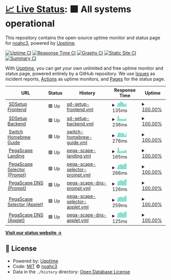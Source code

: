# [📈 Live Status](https://statusbeta.sdsetup.com): <!--live status--> **🟩 All systems operational**

This repository contains the open-source uptime monitor and status page for [noahc3](https://www.sdsetup.com), powered by [Upptime](https://github.com/upptime/upptime).

[![Uptime CI](https://github.com/noahc3/SDSetupStatus/workflows/Uptime%20CI/badge.svg)](https://github.com/noahc3/SDSetupStatus/actions?query=workflow%3A%22Uptime+CI%22)
[![Response Time CI](https://github.com/noahc3/SDSetupStatus/workflows/Response%20Time%20CI/badge.svg)](https://github.com/noahc3/SDSetupStatus/actions?query=workflow%3A%22Response+Time+CI%22)
[![Graphs CI](https://github.com/noahc3/SDSetupStatus/workflows/Graphs%20CI/badge.svg)](https://github.com/noahc3/SDSetupStatus/actions?query=workflow%3A%22Graphs+CI%22)
[![Static Site CI](https://github.com/noahc3/SDSetupStatus/workflows/Static%20Site%20CI/badge.svg)](https://github.com/noahc3/SDSetupStatus/actions?query=workflow%3A%22Static+Site+CI%22)
[![Summary CI](https://github.com/noahc3/SDSetupStatus/workflows/Summary%20CI/badge.svg)](https://github.com/noahc3/SDSetupStatus/actions?query=workflow%3A%22Summary+CI%22)

With [Upptime](https://upptime.js.org), you can get your own unlimited and free uptime monitor and status page, powered entirely by a GitHub repository. We use [Issues](https://github.com/noahc3/SDSetupStatus/issues) as incident reports, [Actions](https://github.com/noahc3/SDSetupStatus/actions) as uptime monitors, and [Pages](https://statusbeta.sdsetup.com) for the status page.

<!--start: status pages-->
<!-- This summary is generated by Upptime (https://github.com/upptime/upptime) -->
<!-- Do not edit this manually, your changes will be overwritten -->
<!-- prettier-ignore -->
| URL | Status | History | Response Time | Uptime |
| --- | ------ | ------- | ------------- | ------ |
| <img alt="" src="https://favicons.githubusercontent.com/www.sdsetup.com" height="13"> [SDSetup Frontend](https://www.sdsetup.com) | 🟩 Up | [sd-setup-frontend.yml](https://github.com/noahc3/SDSetupStatus/commits/HEAD/history/sd-setup-frontend.yml) | <details><summary><img alt="Response time graph" src="./graphs/sd-setup-frontend/response-time-week.png" height="20"> 135ms</summary><br><a href="https://statusbeta.sdsetup.com/history/sd-setup-frontend"><img alt="Response time 127" src="https://img.shields.io/endpoint?url=https%3A%2F%2Fraw.githubusercontent.com%2Fnoahc3%2FSDSetupStatus%2FHEAD%2Fapi%2Fsd-setup-frontend%2Fresponse-time.json"></a><br><a href="https://statusbeta.sdsetup.com/history/sd-setup-frontend"><img alt="24-hour response time 61" src="https://img.shields.io/endpoint?url=https%3A%2F%2Fraw.githubusercontent.com%2Fnoahc3%2FSDSetupStatus%2FHEAD%2Fapi%2Fsd-setup-frontend%2Fresponse-time-day.json"></a><br><a href="https://statusbeta.sdsetup.com/history/sd-setup-frontend"><img alt="7-day response time 135" src="https://img.shields.io/endpoint?url=https%3A%2F%2Fraw.githubusercontent.com%2Fnoahc3%2FSDSetupStatus%2FHEAD%2Fapi%2Fsd-setup-frontend%2Fresponse-time-week.json"></a><br><a href="https://statusbeta.sdsetup.com/history/sd-setup-frontend"><img alt="30-day response time 164" src="https://img.shields.io/endpoint?url=https%3A%2F%2Fraw.githubusercontent.com%2Fnoahc3%2FSDSetupStatus%2FHEAD%2Fapi%2Fsd-setup-frontend%2Fresponse-time-month.json"></a><br><a href="https://statusbeta.sdsetup.com/history/sd-setup-frontend"><img alt="1-year response time 127" src="https://img.shields.io/endpoint?url=https%3A%2F%2Fraw.githubusercontent.com%2Fnoahc3%2FSDSetupStatus%2FHEAD%2Fapi%2Fsd-setup-frontend%2Fresponse-time-year.json"></a></details> | <details><summary><a href="https://statusbeta.sdsetup.com/history/sd-setup-frontend">100.00%</a></summary><a href="https://statusbeta.sdsetup.com/history/sd-setup-frontend"><img alt="All-time uptime 100.00%" src="https://img.shields.io/endpoint?url=https%3A%2F%2Fraw.githubusercontent.com%2Fnoahc3%2FSDSetupStatus%2FHEAD%2Fapi%2Fsd-setup-frontend%2Fuptime.json"></a><br><a href="https://statusbeta.sdsetup.com/history/sd-setup-frontend"><img alt="24-hour uptime 100.00%" src="https://img.shields.io/endpoint?url=https%3A%2F%2Fraw.githubusercontent.com%2Fnoahc3%2FSDSetupStatus%2FHEAD%2Fapi%2Fsd-setup-frontend%2Fuptime-day.json"></a><br><a href="https://statusbeta.sdsetup.com/history/sd-setup-frontend"><img alt="7-day uptime 100.00%" src="https://img.shields.io/endpoint?url=https%3A%2F%2Fraw.githubusercontent.com%2Fnoahc3%2FSDSetupStatus%2FHEAD%2Fapi%2Fsd-setup-frontend%2Fuptime-week.json"></a><br><a href="https://statusbeta.sdsetup.com/history/sd-setup-frontend"><img alt="30-day uptime 100.00%" src="https://img.shields.io/endpoint?url=https%3A%2F%2Fraw.githubusercontent.com%2Fnoahc3%2FSDSetupStatus%2FHEAD%2Fapi%2Fsd-setup-frontend%2Fuptime-month.json"></a><br><a href="https://statusbeta.sdsetup.com/history/sd-setup-frontend"><img alt="1-year uptime 100.00%" src="https://img.shields.io/endpoint?url=https%3A%2F%2Fraw.githubusercontent.com%2Fnoahc3%2FSDSetupStatus%2FHEAD%2Fapi%2Fsd-setup-frontend%2Fuptime-year.json"></a></details>
| <img alt="" src="https://favicons.githubusercontent.com/files.sdsetup.com" height="13"> [SDSetup Backend](https://files.sdsetup.com/api/v1/get/latestpackageset) | 🟩 Up | [sd-setup-backend.yml](https://github.com/noahc3/SDSetupStatus/commits/HEAD/history/sd-setup-backend.yml) | <details><summary><img alt="Response time graph" src="./graphs/sd-setup-backend/response-time-week.png" height="20"> 236ms</summary><br><a href="https://statusbeta.sdsetup.com/history/sd-setup-backend"><img alt="Response time 170" src="https://img.shields.io/endpoint?url=https%3A%2F%2Fraw.githubusercontent.com%2Fnoahc3%2FSDSetupStatus%2FHEAD%2Fapi%2Fsd-setup-backend%2Fresponse-time.json"></a><br><a href="https://statusbeta.sdsetup.com/history/sd-setup-backend"><img alt="24-hour response time 99" src="https://img.shields.io/endpoint?url=https%3A%2F%2Fraw.githubusercontent.com%2Fnoahc3%2FSDSetupStatus%2FHEAD%2Fapi%2Fsd-setup-backend%2Fresponse-time-day.json"></a><br><a href="https://statusbeta.sdsetup.com/history/sd-setup-backend"><img alt="7-day response time 236" src="https://img.shields.io/endpoint?url=https%3A%2F%2Fraw.githubusercontent.com%2Fnoahc3%2FSDSetupStatus%2FHEAD%2Fapi%2Fsd-setup-backend%2Fresponse-time-week.json"></a><br><a href="https://statusbeta.sdsetup.com/history/sd-setup-backend"><img alt="30-day response time 182" src="https://img.shields.io/endpoint?url=https%3A%2F%2Fraw.githubusercontent.com%2Fnoahc3%2FSDSetupStatus%2FHEAD%2Fapi%2Fsd-setup-backend%2Fresponse-time-month.json"></a><br><a href="https://statusbeta.sdsetup.com/history/sd-setup-backend"><img alt="1-year response time 170" src="https://img.shields.io/endpoint?url=https%3A%2F%2Fraw.githubusercontent.com%2Fnoahc3%2FSDSetupStatus%2FHEAD%2Fapi%2Fsd-setup-backend%2Fresponse-time-year.json"></a></details> | <details><summary><a href="https://statusbeta.sdsetup.com/history/sd-setup-backend">100.00%</a></summary><a href="https://statusbeta.sdsetup.com/history/sd-setup-backend"><img alt="All-time uptime 99.95%" src="https://img.shields.io/endpoint?url=https%3A%2F%2Fraw.githubusercontent.com%2Fnoahc3%2FSDSetupStatus%2FHEAD%2Fapi%2Fsd-setup-backend%2Fuptime.json"></a><br><a href="https://statusbeta.sdsetup.com/history/sd-setup-backend"><img alt="24-hour uptime 100.00%" src="https://img.shields.io/endpoint?url=https%3A%2F%2Fraw.githubusercontent.com%2Fnoahc3%2FSDSetupStatus%2FHEAD%2Fapi%2Fsd-setup-backend%2Fuptime-day.json"></a><br><a href="https://statusbeta.sdsetup.com/history/sd-setup-backend"><img alt="7-day uptime 100.00%" src="https://img.shields.io/endpoint?url=https%3A%2F%2Fraw.githubusercontent.com%2Fnoahc3%2FSDSetupStatus%2FHEAD%2Fapi%2Fsd-setup-backend%2Fuptime-week.json"></a><br><a href="https://statusbeta.sdsetup.com/history/sd-setup-backend"><img alt="30-day uptime 99.50%" src="https://img.shields.io/endpoint?url=https%3A%2F%2Fraw.githubusercontent.com%2Fnoahc3%2FSDSetupStatus%2FHEAD%2Fapi%2Fsd-setup-backend%2Fuptime-month.json"></a><br><a href="https://statusbeta.sdsetup.com/history/sd-setup-backend"><img alt="1-year uptime 99.95%" src="https://img.shields.io/endpoint?url=https%3A%2F%2Fraw.githubusercontent.com%2Fnoahc3%2FSDSetupStatus%2FHEAD%2Fapi%2Fsd-setup-backend%2Fuptime-year.json"></a></details>
| <img alt="" src="https://favicons.githubusercontent.com/switch.homebrew.guide" height="13"> [Switch Homebrew Guide](https://switch.homebrew.guide) | 🟩 Up | [switch-homebrew-guide.yml](https://github.com/noahc3/SDSetupStatus/commits/HEAD/history/switch-homebrew-guide.yml) | <details><summary><img alt="Response time graph" src="./graphs/switch-homebrew-guide/response-time-week.png" height="20"> 276ms</summary><br><a href="https://statusbeta.sdsetup.com/history/switch-homebrew-guide"><img alt="Response time 215" src="https://img.shields.io/endpoint?url=https%3A%2F%2Fraw.githubusercontent.com%2Fnoahc3%2FSDSetupStatus%2FHEAD%2Fapi%2Fswitch-homebrew-guide%2Fresponse-time.json"></a><br><a href="https://statusbeta.sdsetup.com/history/switch-homebrew-guide"><img alt="24-hour response time 264" src="https://img.shields.io/endpoint?url=https%3A%2F%2Fraw.githubusercontent.com%2Fnoahc3%2FSDSetupStatus%2FHEAD%2Fapi%2Fswitch-homebrew-guide%2Fresponse-time-day.json"></a><br><a href="https://statusbeta.sdsetup.com/history/switch-homebrew-guide"><img alt="7-day response time 276" src="https://img.shields.io/endpoint?url=https%3A%2F%2Fraw.githubusercontent.com%2Fnoahc3%2FSDSetupStatus%2FHEAD%2Fapi%2Fswitch-homebrew-guide%2Fresponse-time-week.json"></a><br><a href="https://statusbeta.sdsetup.com/history/switch-homebrew-guide"><img alt="30-day response time 264" src="https://img.shields.io/endpoint?url=https%3A%2F%2Fraw.githubusercontent.com%2Fnoahc3%2FSDSetupStatus%2FHEAD%2Fapi%2Fswitch-homebrew-guide%2Fresponse-time-month.json"></a><br><a href="https://statusbeta.sdsetup.com/history/switch-homebrew-guide"><img alt="1-year response time 215" src="https://img.shields.io/endpoint?url=https%3A%2F%2Fraw.githubusercontent.com%2Fnoahc3%2FSDSetupStatus%2FHEAD%2Fapi%2Fswitch-homebrew-guide%2Fresponse-time-year.json"></a></details> | <details><summary><a href="https://statusbeta.sdsetup.com/history/switch-homebrew-guide">100.00%</a></summary><a href="https://statusbeta.sdsetup.com/history/switch-homebrew-guide"><img alt="All-time uptime 99.95%" src="https://img.shields.io/endpoint?url=https%3A%2F%2Fraw.githubusercontent.com%2Fnoahc3%2FSDSetupStatus%2FHEAD%2Fapi%2Fswitch-homebrew-guide%2Fuptime.json"></a><br><a href="https://statusbeta.sdsetup.com/history/switch-homebrew-guide"><img alt="24-hour uptime 100.00%" src="https://img.shields.io/endpoint?url=https%3A%2F%2Fraw.githubusercontent.com%2Fnoahc3%2FSDSetupStatus%2FHEAD%2Fapi%2Fswitch-homebrew-guide%2Fuptime-day.json"></a><br><a href="https://statusbeta.sdsetup.com/history/switch-homebrew-guide"><img alt="7-day uptime 100.00%" src="https://img.shields.io/endpoint?url=https%3A%2F%2Fraw.githubusercontent.com%2Fnoahc3%2FSDSetupStatus%2FHEAD%2Fapi%2Fswitch-homebrew-guide%2Fuptime-week.json"></a><br><a href="https://statusbeta.sdsetup.com/history/switch-homebrew-guide"><img alt="30-day uptime 99.50%" src="https://img.shields.io/endpoint?url=https%3A%2F%2Fraw.githubusercontent.com%2Fnoahc3%2FSDSetupStatus%2FHEAD%2Fapi%2Fswitch-homebrew-guide%2Fuptime-month.json"></a><br><a href="https://statusbeta.sdsetup.com/history/switch-homebrew-guide"><img alt="1-year uptime 99.95%" src="https://img.shields.io/endpoint?url=https%3A%2F%2Fraw.githubusercontent.com%2Fnoahc3%2FSDSetupStatus%2FHEAD%2Fapi%2Fswitch-homebrew-guide%2Fuptime-year.json"></a></details>
| <img alt="" src="https://favicons.githubusercontent.com/pegascape.sdsetup.com" height="13"> [PegaScape Landing](https://pegascape.sdsetup.com) | 🟩 Up | [pega-scape-landing.yml](https://github.com/noahc3/SDSetupStatus/commits/HEAD/history/pega-scape-landing.yml) | <details><summary><img alt="Response time graph" src="./graphs/pega-scape-landing/response-time-week.png" height="20"> 165ms</summary><br><a href="https://statusbeta.sdsetup.com/history/pega-scape-landing"><img alt="Response time 134" src="https://img.shields.io/endpoint?url=https%3A%2F%2Fraw.githubusercontent.com%2Fnoahc3%2FSDSetupStatus%2FHEAD%2Fapi%2Fpega-scape-landing%2Fresponse-time.json"></a><br><a href="https://statusbeta.sdsetup.com/history/pega-scape-landing"><img alt="24-hour response time 99" src="https://img.shields.io/endpoint?url=https%3A%2F%2Fraw.githubusercontent.com%2Fnoahc3%2FSDSetupStatus%2FHEAD%2Fapi%2Fpega-scape-landing%2Fresponse-time-day.json"></a><br><a href="https://statusbeta.sdsetup.com/history/pega-scape-landing"><img alt="7-day response time 165" src="https://img.shields.io/endpoint?url=https%3A%2F%2Fraw.githubusercontent.com%2Fnoahc3%2FSDSetupStatus%2FHEAD%2Fapi%2Fpega-scape-landing%2Fresponse-time-week.json"></a><br><a href="https://statusbeta.sdsetup.com/history/pega-scape-landing"><img alt="30-day response time 142" src="https://img.shields.io/endpoint?url=https%3A%2F%2Fraw.githubusercontent.com%2Fnoahc3%2FSDSetupStatus%2FHEAD%2Fapi%2Fpega-scape-landing%2Fresponse-time-month.json"></a><br><a href="https://statusbeta.sdsetup.com/history/pega-scape-landing"><img alt="1-year response time 134" src="https://img.shields.io/endpoint?url=https%3A%2F%2Fraw.githubusercontent.com%2Fnoahc3%2FSDSetupStatus%2FHEAD%2Fapi%2Fpega-scape-landing%2Fresponse-time-year.json"></a></details> | <details><summary><a href="https://statusbeta.sdsetup.com/history/pega-scape-landing">100.00%</a></summary><a href="https://statusbeta.sdsetup.com/history/pega-scape-landing"><img alt="All-time uptime 99.95%" src="https://img.shields.io/endpoint?url=https%3A%2F%2Fraw.githubusercontent.com%2Fnoahc3%2FSDSetupStatus%2FHEAD%2Fapi%2Fpega-scape-landing%2Fuptime.json"></a><br><a href="https://statusbeta.sdsetup.com/history/pega-scape-landing"><img alt="24-hour uptime 100.00%" src="https://img.shields.io/endpoint?url=https%3A%2F%2Fraw.githubusercontent.com%2Fnoahc3%2FSDSetupStatus%2FHEAD%2Fapi%2Fpega-scape-landing%2Fuptime-day.json"></a><br><a href="https://statusbeta.sdsetup.com/history/pega-scape-landing"><img alt="7-day uptime 100.00%" src="https://img.shields.io/endpoint?url=https%3A%2F%2Fraw.githubusercontent.com%2Fnoahc3%2FSDSetupStatus%2FHEAD%2Fapi%2Fpega-scape-landing%2Fuptime-week.json"></a><br><a href="https://statusbeta.sdsetup.com/history/pega-scape-landing"><img alt="30-day uptime 99.50%" src="https://img.shields.io/endpoint?url=https%3A%2F%2Fraw.githubusercontent.com%2Fnoahc3%2FSDSetupStatus%2FHEAD%2Fapi%2Fpega-scape-landing%2Fuptime-month.json"></a><br><a href="https://statusbeta.sdsetup.com/history/pega-scape-landing"><img alt="1-year uptime 99.95%" src="https://img.shields.io/endpoint?url=https%3A%2F%2Fraw.githubusercontent.com%2Fnoahc3%2FSDSetupStatus%2FHEAD%2Fapi%2Fpega-scape-landing%2Fuptime-year.json"></a></details>
| <img alt="" src="https://favicons.githubusercontent.com/51.15.245.41" height="13"> [PegaScape Selector (Prompt)](http://51.15.245.41) | 🟩 Up | [pega-scape-selector-prompt.yml](https://github.com/noahc3/SDSetupStatus/commits/HEAD/history/pega-scape-selector-prompt.yml) | <details><summary><img alt="Response time graph" src="./graphs/pega-scape-selector-prompt/response-time-week.png" height="20"> 266ms</summary><br><a href="https://statusbeta.sdsetup.com/history/pega-scape-selector-prompt"><img alt="Response time 214" src="https://img.shields.io/endpoint?url=https%3A%2F%2Fraw.githubusercontent.com%2Fnoahc3%2FSDSetupStatus%2FHEAD%2Fapi%2Fpega-scape-selector-prompt%2Fresponse-time.json"></a><br><a href="https://statusbeta.sdsetup.com/history/pega-scape-selector-prompt"><img alt="24-hour response time 188" src="https://img.shields.io/endpoint?url=https%3A%2F%2Fraw.githubusercontent.com%2Fnoahc3%2FSDSetupStatus%2FHEAD%2Fapi%2Fpega-scape-selector-prompt%2Fresponse-time-day.json"></a><br><a href="https://statusbeta.sdsetup.com/history/pega-scape-selector-prompt"><img alt="7-day response time 266" src="https://img.shields.io/endpoint?url=https%3A%2F%2Fraw.githubusercontent.com%2Fnoahc3%2FSDSetupStatus%2FHEAD%2Fapi%2Fpega-scape-selector-prompt%2Fresponse-time-week.json"></a><br><a href="https://statusbeta.sdsetup.com/history/pega-scape-selector-prompt"><img alt="30-day response time 234" src="https://img.shields.io/endpoint?url=https%3A%2F%2Fraw.githubusercontent.com%2Fnoahc3%2FSDSetupStatus%2FHEAD%2Fapi%2Fpega-scape-selector-prompt%2Fresponse-time-month.json"></a><br><a href="https://statusbeta.sdsetup.com/history/pega-scape-selector-prompt"><img alt="1-year response time 214" src="https://img.shields.io/endpoint?url=https%3A%2F%2Fraw.githubusercontent.com%2Fnoahc3%2FSDSetupStatus%2FHEAD%2Fapi%2Fpega-scape-selector-prompt%2Fresponse-time-year.json"></a></details> | <details><summary><a href="https://statusbeta.sdsetup.com/history/pega-scape-selector-prompt">100.00%</a></summary><a href="https://statusbeta.sdsetup.com/history/pega-scape-selector-prompt"><img alt="All-time uptime 99.99%" src="https://img.shields.io/endpoint?url=https%3A%2F%2Fraw.githubusercontent.com%2Fnoahc3%2FSDSetupStatus%2FHEAD%2Fapi%2Fpega-scape-selector-prompt%2Fuptime.json"></a><br><a href="https://statusbeta.sdsetup.com/history/pega-scape-selector-prompt"><img alt="24-hour uptime 100.00%" src="https://img.shields.io/endpoint?url=https%3A%2F%2Fraw.githubusercontent.com%2Fnoahc3%2FSDSetupStatus%2FHEAD%2Fapi%2Fpega-scape-selector-prompt%2Fuptime-day.json"></a><br><a href="https://statusbeta.sdsetup.com/history/pega-scape-selector-prompt"><img alt="7-day uptime 100.00%" src="https://img.shields.io/endpoint?url=https%3A%2F%2Fraw.githubusercontent.com%2Fnoahc3%2FSDSetupStatus%2FHEAD%2Fapi%2Fpega-scape-selector-prompt%2Fuptime-week.json"></a><br><a href="https://statusbeta.sdsetup.com/history/pega-scape-selector-prompt"><img alt="30-day uptime 100.00%" src="https://img.shields.io/endpoint?url=https%3A%2F%2Fraw.githubusercontent.com%2Fnoahc3%2FSDSetupStatus%2FHEAD%2Fapi%2Fpega-scape-selector-prompt%2Fuptime-month.json"></a><br><a href="https://statusbeta.sdsetup.com/history/pega-scape-selector-prompt"><img alt="1-year uptime 99.99%" src="https://img.shields.io/endpoint?url=https%3A%2F%2Fraw.githubusercontent.com%2Fnoahc3%2FSDSetupStatus%2FHEAD%2Fapi%2Fpega-scape-selector-prompt%2Fuptime-year.json"></a></details>
| <img alt="" src="https://favicons.githubusercontent.com/null" height="13"> [PegaScape DNS (Prompt)](51.15.245.41) | 🟩 Up | [pega-scape-dns-prompt.yml](https://github.com/noahc3/SDSetupStatus/commits/HEAD/history/pega-scape-dns-prompt.yml) | <details><summary><img alt="Response time graph" src="./graphs/pega-scape-dns-prompt/response-time-week.png" height="20"> 126ms</summary><br><a href="https://statusbeta.sdsetup.com/history/pega-scape-dns-prompt"><img alt="Response time 104" src="https://img.shields.io/endpoint?url=https%3A%2F%2Fraw.githubusercontent.com%2Fnoahc3%2FSDSetupStatus%2FHEAD%2Fapi%2Fpega-scape-dns-prompt%2Fresponse-time.json"></a><br><a href="https://statusbeta.sdsetup.com/history/pega-scape-dns-prompt"><img alt="24-hour response time 91" src="https://img.shields.io/endpoint?url=https%3A%2F%2Fraw.githubusercontent.com%2Fnoahc3%2FSDSetupStatus%2FHEAD%2Fapi%2Fpega-scape-dns-prompt%2Fresponse-time-day.json"></a><br><a href="https://statusbeta.sdsetup.com/history/pega-scape-dns-prompt"><img alt="7-day response time 126" src="https://img.shields.io/endpoint?url=https%3A%2F%2Fraw.githubusercontent.com%2Fnoahc3%2FSDSetupStatus%2FHEAD%2Fapi%2Fpega-scape-dns-prompt%2Fresponse-time-week.json"></a><br><a href="https://statusbeta.sdsetup.com/history/pega-scape-dns-prompt"><img alt="30-day response time 113" src="https://img.shields.io/endpoint?url=https%3A%2F%2Fraw.githubusercontent.com%2Fnoahc3%2FSDSetupStatus%2FHEAD%2Fapi%2Fpega-scape-dns-prompt%2Fresponse-time-month.json"></a><br><a href="https://statusbeta.sdsetup.com/history/pega-scape-dns-prompt"><img alt="1-year response time 104" src="https://img.shields.io/endpoint?url=https%3A%2F%2Fraw.githubusercontent.com%2Fnoahc3%2FSDSetupStatus%2FHEAD%2Fapi%2Fpega-scape-dns-prompt%2Fresponse-time-year.json"></a></details> | <details><summary><a href="https://statusbeta.sdsetup.com/history/pega-scape-dns-prompt">100.00%</a></summary><a href="https://statusbeta.sdsetup.com/history/pega-scape-dns-prompt"><img alt="All-time uptime 100.00%" src="https://img.shields.io/endpoint?url=https%3A%2F%2Fraw.githubusercontent.com%2Fnoahc3%2FSDSetupStatus%2FHEAD%2Fapi%2Fpega-scape-dns-prompt%2Fuptime.json"></a><br><a href="https://statusbeta.sdsetup.com/history/pega-scape-dns-prompt"><img alt="24-hour uptime 100.00%" src="https://img.shields.io/endpoint?url=https%3A%2F%2Fraw.githubusercontent.com%2Fnoahc3%2FSDSetupStatus%2FHEAD%2Fapi%2Fpega-scape-dns-prompt%2Fuptime-day.json"></a><br><a href="https://statusbeta.sdsetup.com/history/pega-scape-dns-prompt"><img alt="7-day uptime 100.00%" src="https://img.shields.io/endpoint?url=https%3A%2F%2Fraw.githubusercontent.com%2Fnoahc3%2FSDSetupStatus%2FHEAD%2Fapi%2Fpega-scape-dns-prompt%2Fuptime-week.json"></a><br><a href="https://statusbeta.sdsetup.com/history/pega-scape-dns-prompt"><img alt="30-day uptime 100.00%" src="https://img.shields.io/endpoint?url=https%3A%2F%2Fraw.githubusercontent.com%2Fnoahc3%2FSDSetupStatus%2FHEAD%2Fapi%2Fpega-scape-dns-prompt%2Fuptime-month.json"></a><br><a href="https://statusbeta.sdsetup.com/history/pega-scape-dns-prompt"><img alt="1-year uptime 100.00%" src="https://img.shields.io/endpoint?url=https%3A%2F%2Fraw.githubusercontent.com%2Fnoahc3%2FSDSetupStatus%2FHEAD%2Fapi%2Fpega-scape-dns-prompt%2Fuptime-year.json"></a></details>
| <img alt="" src="https://favicons.githubusercontent.com/163.172.181.170" height="13"> [PegaScape Selector (Applet)](http://163.172.181.170) | 🟩 Up | [pega-scape-selector-applet.yml](https://github.com/noahc3/SDSetupStatus/commits/HEAD/history/pega-scape-selector-applet.yml) | <details><summary><img alt="Response time graph" src="./graphs/pega-scape-selector-applet/response-time-week.png" height="20"> 259ms</summary><br><a href="https://statusbeta.sdsetup.com/history/pega-scape-selector-applet"><img alt="Response time 213" src="https://img.shields.io/endpoint?url=https%3A%2F%2Fraw.githubusercontent.com%2Fnoahc3%2FSDSetupStatus%2FHEAD%2Fapi%2Fpega-scape-selector-applet%2Fresponse-time.json"></a><br><a href="https://statusbeta.sdsetup.com/history/pega-scape-selector-applet"><img alt="24-hour response time 181" src="https://img.shields.io/endpoint?url=https%3A%2F%2Fraw.githubusercontent.com%2Fnoahc3%2FSDSetupStatus%2FHEAD%2Fapi%2Fpega-scape-selector-applet%2Fresponse-time-day.json"></a><br><a href="https://statusbeta.sdsetup.com/history/pega-scape-selector-applet"><img alt="7-day response time 259" src="https://img.shields.io/endpoint?url=https%3A%2F%2Fraw.githubusercontent.com%2Fnoahc3%2FSDSetupStatus%2FHEAD%2Fapi%2Fpega-scape-selector-applet%2Fresponse-time-week.json"></a><br><a href="https://statusbeta.sdsetup.com/history/pega-scape-selector-applet"><img alt="30-day response time 230" src="https://img.shields.io/endpoint?url=https%3A%2F%2Fraw.githubusercontent.com%2Fnoahc3%2FSDSetupStatus%2FHEAD%2Fapi%2Fpega-scape-selector-applet%2Fresponse-time-month.json"></a><br><a href="https://statusbeta.sdsetup.com/history/pega-scape-selector-applet"><img alt="1-year response time 213" src="https://img.shields.io/endpoint?url=https%3A%2F%2Fraw.githubusercontent.com%2Fnoahc3%2FSDSetupStatus%2FHEAD%2Fapi%2Fpega-scape-selector-applet%2Fresponse-time-year.json"></a></details> | <details><summary><a href="https://statusbeta.sdsetup.com/history/pega-scape-selector-applet">100.00%</a></summary><a href="https://statusbeta.sdsetup.com/history/pega-scape-selector-applet"><img alt="All-time uptime 100.00%" src="https://img.shields.io/endpoint?url=https%3A%2F%2Fraw.githubusercontent.com%2Fnoahc3%2FSDSetupStatus%2FHEAD%2Fapi%2Fpega-scape-selector-applet%2Fuptime.json"></a><br><a href="https://statusbeta.sdsetup.com/history/pega-scape-selector-applet"><img alt="24-hour uptime 100.00%" src="https://img.shields.io/endpoint?url=https%3A%2F%2Fraw.githubusercontent.com%2Fnoahc3%2FSDSetupStatus%2FHEAD%2Fapi%2Fpega-scape-selector-applet%2Fuptime-day.json"></a><br><a href="https://statusbeta.sdsetup.com/history/pega-scape-selector-applet"><img alt="7-day uptime 100.00%" src="https://img.shields.io/endpoint?url=https%3A%2F%2Fraw.githubusercontent.com%2Fnoahc3%2FSDSetupStatus%2FHEAD%2Fapi%2Fpega-scape-selector-applet%2Fuptime-week.json"></a><br><a href="https://statusbeta.sdsetup.com/history/pega-scape-selector-applet"><img alt="30-day uptime 100.00%" src="https://img.shields.io/endpoint?url=https%3A%2F%2Fraw.githubusercontent.com%2Fnoahc3%2FSDSetupStatus%2FHEAD%2Fapi%2Fpega-scape-selector-applet%2Fuptime-month.json"></a><br><a href="https://statusbeta.sdsetup.com/history/pega-scape-selector-applet"><img alt="1-year uptime 100.00%" src="https://img.shields.io/endpoint?url=https%3A%2F%2Fraw.githubusercontent.com%2Fnoahc3%2FSDSetupStatus%2FHEAD%2Fapi%2Fpega-scape-selector-applet%2Fuptime-year.json"></a></details>
| <img alt="" src="https://favicons.githubusercontent.com/null" height="13"> [PegaScape DNS (Applet)](163.172.181.170) | 🟩 Up | [pega-scape-dns-applet.yml](https://github.com/noahc3/SDSetupStatus/commits/HEAD/history/pega-scape-dns-applet.yml) | <details><summary><img alt="Response time graph" src="./graphs/pega-scape-dns-applet/response-time-week.png" height="20"> 125ms</summary><br><a href="https://statusbeta.sdsetup.com/history/pega-scape-dns-applet"><img alt="Response time 104" src="https://img.shields.io/endpoint?url=https%3A%2F%2Fraw.githubusercontent.com%2Fnoahc3%2FSDSetupStatus%2FHEAD%2Fapi%2Fpega-scape-dns-applet%2Fresponse-time.json"></a><br><a href="https://statusbeta.sdsetup.com/history/pega-scape-dns-applet"><img alt="24-hour response time 89" src="https://img.shields.io/endpoint?url=https%3A%2F%2Fraw.githubusercontent.com%2Fnoahc3%2FSDSetupStatus%2FHEAD%2Fapi%2Fpega-scape-dns-applet%2Fresponse-time-day.json"></a><br><a href="https://statusbeta.sdsetup.com/history/pega-scape-dns-applet"><img alt="7-day response time 125" src="https://img.shields.io/endpoint?url=https%3A%2F%2Fraw.githubusercontent.com%2Fnoahc3%2FSDSetupStatus%2FHEAD%2Fapi%2Fpega-scape-dns-applet%2Fresponse-time-week.json"></a><br><a href="https://statusbeta.sdsetup.com/history/pega-scape-dns-applet"><img alt="30-day response time 113" src="https://img.shields.io/endpoint?url=https%3A%2F%2Fraw.githubusercontent.com%2Fnoahc3%2FSDSetupStatus%2FHEAD%2Fapi%2Fpega-scape-dns-applet%2Fresponse-time-month.json"></a><br><a href="https://statusbeta.sdsetup.com/history/pega-scape-dns-applet"><img alt="1-year response time 104" src="https://img.shields.io/endpoint?url=https%3A%2F%2Fraw.githubusercontent.com%2Fnoahc3%2FSDSetupStatus%2FHEAD%2Fapi%2Fpega-scape-dns-applet%2Fresponse-time-year.json"></a></details> | <details><summary><a href="https://statusbeta.sdsetup.com/history/pega-scape-dns-applet">100.00%</a></summary><a href="https://statusbeta.sdsetup.com/history/pega-scape-dns-applet"><img alt="All-time uptime 100.00%" src="https://img.shields.io/endpoint?url=https%3A%2F%2Fraw.githubusercontent.com%2Fnoahc3%2FSDSetupStatus%2FHEAD%2Fapi%2Fpega-scape-dns-applet%2Fuptime.json"></a><br><a href="https://statusbeta.sdsetup.com/history/pega-scape-dns-applet"><img alt="24-hour uptime 100.00%" src="https://img.shields.io/endpoint?url=https%3A%2F%2Fraw.githubusercontent.com%2Fnoahc3%2FSDSetupStatus%2FHEAD%2Fapi%2Fpega-scape-dns-applet%2Fuptime-day.json"></a><br><a href="https://statusbeta.sdsetup.com/history/pega-scape-dns-applet"><img alt="7-day uptime 100.00%" src="https://img.shields.io/endpoint?url=https%3A%2F%2Fraw.githubusercontent.com%2Fnoahc3%2FSDSetupStatus%2FHEAD%2Fapi%2Fpega-scape-dns-applet%2Fuptime-week.json"></a><br><a href="https://statusbeta.sdsetup.com/history/pega-scape-dns-applet"><img alt="30-day uptime 100.00%" src="https://img.shields.io/endpoint?url=https%3A%2F%2Fraw.githubusercontent.com%2Fnoahc3%2FSDSetupStatus%2FHEAD%2Fapi%2Fpega-scape-dns-applet%2Fuptime-month.json"></a><br><a href="https://statusbeta.sdsetup.com/history/pega-scape-dns-applet"><img alt="1-year uptime 100.00%" src="https://img.shields.io/endpoint?url=https%3A%2F%2Fraw.githubusercontent.com%2Fnoahc3%2FSDSetupStatus%2FHEAD%2Fapi%2Fpega-scape-dns-applet%2Fuptime-year.json"></a></details>

<!--end: status pages-->

[**Visit our status website →**](https://statusbeta.sdsetup.com)

## 📄 License

- Powered by: [Upptime](https://github.com/upptime/upptime)
- Code: [MIT](./LICENSE) © [noahc3](https://www.sdsetup.com)
- Data in the `./history` directory: [Open Database License](https://opendatacommons.org/licenses/odbl/1-0/)
